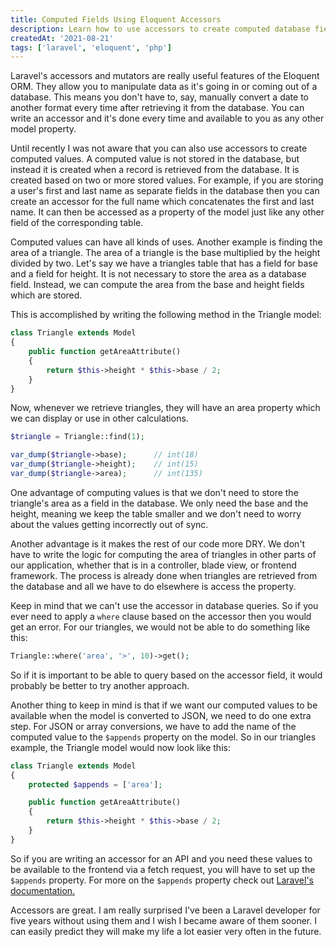 ```yaml
---
title: Computed Fields Using Eloquent Accessors
description: Learn how to use accessors to create computed database fields, which are not stored in the database but instead calculated when records are retrieved from the database.
createdAt: '2021-08-21'
tags: ['laravel', 'eloquent', 'php']
---
```


Laravel's accessors and mutators are really useful features of the Eloquent ORM. They allow you to manipulate data as it's going in or coming out of a database. This means you don't have to, say, manually convert a date to another format every time after retrieving it from the database. You can write an accessor and it's done every time and available to you as any other model property.

Until recently I was not aware that you can also use accessors to create computed values. A computed value is not stored in the database, but instead it is created when a record is retrieved from the database. It is created based on two or more stored values. For example, if you are storing a user's first and last name as separate fields in the database then you can create an accessor for the full name which concatenates the first and last name. It can then be accessed as a property of the model just like any other field of the corresponding table.

Computed values can have all kinds of uses. Another example is finding the area of a triangle. The area of a triangle is the base multiplied by the height divided by two. Let's say we have a triangles table that has a field for base and a field for height. It is not necessary to store the area as a database field. Instead, we can compute the area from the base and height fields which are stored.

This is accomplished by writing the following method in the Triangle model:

```php
class Triangle extends Model
{
    public function getAreaAttribute()
    {
        return $this->height * $this->base / 2;
    }
}
```

Now, whenever we retrieve triangles, they will have an area property which we can display or use in other calculations.

```php
$triangle = Triangle::find(1);

var_dump($triangle->base);		// int(18)
var_dump($triangle->height); 	// int(15)
var_dump($triangle->area); 		// int(135)
```

One advantage of computing values is that we don't need to store the triangle's area as a field in the database. We only need the base and the height, meaning we keep the table smaller and we don't need to worry about the values getting incorrectly out of sync.

Another advantage is it makes the rest of our code more DRY. We don't have to write the logic for computing the area of triangles in other parts of our application, whether that is in a controller, blade view, or frontend framework. The process is already done when triangles are retrieved from the database and all we have to do elsewhere is access the property.

Keep in mind that we can't use the accessor in database queries. So if you ever need to apply a `where` clause based on the accessor then you would get an error. For our triangles, we would not be able to do something like this:

```php
Triangle::where('area', '>', 10)->get();
```

So if it is important to be able to query based on the accessor field, it would probably be better to try another approach.

Another thing to keep in mind is that if we want our computed values to be available when the model is converted to JSON, we need to do one extra step. For JSON or array conversions, we have to add the name of the computed value to the `$appends` property on the model. So in our triangles example, the Triangle model would now look like this:

```php
class Triangle extends Model
{
    protected $appends = ['area'];

    public function getAreaAttribute()
    {
        return $this->height * $this->base / 2;
    }
}
```

So if you are writing an accessor for an API and you need these values to be available to the frontend via a fetch request, you will have to set up the `$appends` property. For more on the `$appends` property check out <a href="https://laravel.com/docs/8.x/eloquent-serialization#appending-values-to-json" target="_blank" rel="noreferrer">Laravel's documentation.</a>

Accessors are great. I am really surprised I've been a Laravel developer for five years without using them and I wish I became aware of them sooner. I can easily predict they will make my life a lot easier very often in the future.
